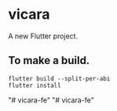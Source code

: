 # vicara

A new Flutter project.

## To make a build.
```
flutter build --split-per-abi
flutter install
```

"# vicara-fe" 
"# vicara-fe" 
